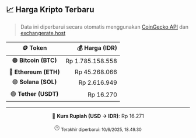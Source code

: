 

<!-- HARGA_KRIPTO -->
## 📈 Harga Kripto Terbaru

> Data ini diperbarui secara otomatis menggunakan [CoinGecko API](https://www.coingecko.com/) dan [exchangerate.host](https://exchangerate.host/)

<div align="center">

| 🪙 Token | 💰 Harga (IDR) |
|:------:|---------------:|
| 🟠 **Bitcoin (BTC)**   | Rp 1.785.158.558 |
| 🔵 **Ethereum (ETH)**  | Rp 45.268.066 |
| 🟣 **Solana (SOL)**    | Rp 2.616.949 |
| 🟢 **Tether (USDT)**   | Rp 16.270 |

---

💱 **Kurs Rupiah (USD → IDR)**: Rp 16.271

🕒 <sub>Terakhir diperbarui: 10/6/2025, 18.49.30</sub>

</div>
<!-- /HARGA_KRIPTO -->